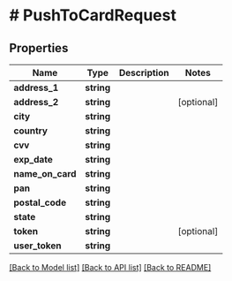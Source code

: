 # # PushToCardRequest

## Properties

Name | Type | Description | Notes
------------ | ------------- | ------------- | -------------
**address_1** | **string** |  |
**address_2** | **string** |  | [optional]
**city** | **string** |  |
**country** | **string** |  |
**cvv** | **string** |  |
**exp_date** | **string** |  |
**name_on_card** | **string** |  |
**pan** | **string** |  |
**postal_code** | **string** |  |
**state** | **string** |  |
**token** | **string** |  | [optional]
**user_token** | **string** |  |

[[Back to Model list]](../../README.md#models) [[Back to API list]](../../README.md#endpoints) [[Back to README]](../../README.md)
